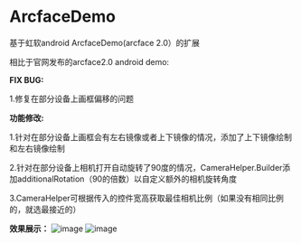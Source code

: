 # ArcfaceDemo
基于虹软android ArcfaceDemo(arcface 2.0）的扩展

相比于官网发布的arcface2.0 android demo:

**FIX BUG:**

1.修复在部分设备上画框偏移的问题

**功能修改:**

1.针对在部分设备上画框会有左右镜像或者上下镜像的情况，添加了上下镜像绘制和左右镜像绘制

2.针对在部分设备上相机打开自动旋转了90度的情况，CameraHelper.Builder添加additionalRotation（90的倍数）以自定义额外的相机旋转角度

3.CameraHelper可根据传入的控件宽高获取最佳相机比例（如果没有相同比例的，就选最接近的）

**效果展示：**
 ![image](https://github.com/wangshengyang1996/ArcfaceDemo/blob/master/zxy1.jpg)
 ![image](https://github.com/wangshengyang1996/ArcfaceDemo/blob/master/zxy2.jpg)
